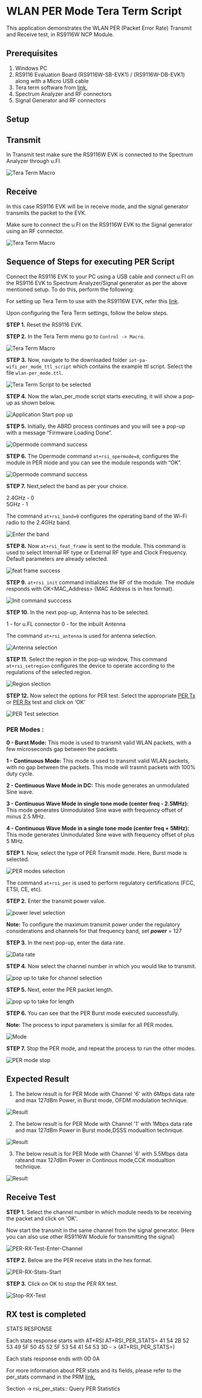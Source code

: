 # WLAN PER Mode Tera Term Script
This application demonstrates the WLAN PER (Packet Error Rate) Transmit and Receive test, in RS9116W NCP Module. 

## Prerequisites

1. Windows PC
2. RS9116 Evaluation Board (RS9116W-SB-EVK1) / (RS9116W-DB-EVK1) along with a Micro USB cable
3. Tera term software from [link.](https://tera-term.en.softonic.com/download)
4. Spectrum Analyzer and RF connectors 
5. Signal Generator and RF connectors

## Setup 

## Transmit 
In Transmit test make sure the RS9116W EVK is connected to the Spectrum Analyzer through u.Fl.

![Tera Term Macro](./resources/Transmit-Test-Setup.PNG)

##  Receive 
In this case RS9116 EVK will be in receive mode, and the signal generator transmits the packet to the EVK.

Make sure to connect the u.Fl on the RS9116W EVK to the Signal generator using an RF connector.

 ![Tera Term Macro](./resources/Receive-Test-Setup.PNG)

## Sequence of Steps for executing PER Script 
Connect the RS9116 EVK to your PC using a USB cable and connect u.Fl on the RS9116 EVK to Spectrum Analyzer/Signal generator as per the above mentioned setup.
To do this, perform the following:

For setting up Tera Term to use with the RS9116W EVK, refer this [link](https://docs.silabs.com/rs9116-wiseconnect/latest/wifibt-wc-getting-started-with-pc/tera-term-setup).

Upon configuring the Tera Term settings, follow the below steps.

**STEP 1.** Reset the RS9116 EVK.

**STEP 2.** In the Tera Term menu go to `Control -> Macro`.

![Tera Term Macro](./resources/tera-term-macro.png)

**STEP 3.** Now, navigate to the downloaded folder `iot-pa-wifi_per_mode_ttl_script` which contains the example ttl script. Select the file `wlan-per_mode.ttl`.

![Tera Term Script to be selected](./resources/tera-term-scripts-wlan_per_mode.PNG)

**STEP 4.** Now the wlan_per_mode script starts executing, it will show a pop-up as shown below.

![Application Start pop up](./resources/starting-message-popup.PNG)

**STEP 5.** Initially, the ABRD process continues and you will see a pop-up with a message “Firmware Loading Done“.

![Opermode command success](./resources/firmware-update-done.PNG)

**STEP 6.** The Opermode command `at+rsi_opermode=8`, configures the module in PER mode and you can see the module responds with “OK”.

![Opermode command success](./resources/opermode-successful.PNG)

**STEP 7.** Next,select the band as per your choice.

2.4GHz - 0  
5GHz   - 1

The command `at+rsi_band=0` configures the operating band of the Wi-Fi radio to the 2.4GHz band. 

![Enter the band](./resources/band.png)

**STEP 8.** Now `at+rsi_feat_frame` is sent to the module. This command is used to select Internal RF type or External RF type and Clock Frequency. Default parameters are already selected.

![feat frame success](./resources/feat-frame.png)

**STEP 9.** `at+rsi_init` command initializes the RF of the module. The module responds with OK<MAC_Address> (MAC Address is in hex format).

![Init command succcess](./resources/Init-successful.PNG)

**STEP 10.** In the next pop-up, Antenna has to be selected.

1 - for u.FL connector
0 - for the inbuilt Antenna

 The command `at+rsi_antenna` is used for antenna selection.

![Antenna selection](./resources/Antenna-selection.PNG)

**STEP 11.** Select the region in the pop-up window, This command `at+rsi_setregion` configures the device to operate according to the regulations of the selected region.

![Region slection](./resources/region.PNG)

**STEP 12.** Now select the options for PER test.
Select the appropriate [PER Tx](#per-modes) or [PER Rx](#receive-test) test and click on 'OK'

![PER Test selection](./resources/PER-Test-selection.PNG)


### PER Modes : 
**0 - Burst Mode:** This mode is used to transmit valid WLAN packets, with a few microseconds gap between the packets.

**1 - Continuous Mode:**  This mode is used to transmit valid WLAN packets, with no gap between the packets. This mode will trasmit packets with 100% duty cycle.  

**2 - Continuous Wave Mode in DC:** This mode generates an unmodulated Sine wave.

**3 - Continuous Wave Mode in single tone mode (center freq - 2.5MHz):** This mode generates Unmodulated Sine wave with frequency offset of minus 2.5 MHz.

**4 - Continuous Wave Mode in a single tone mode (center freq + 5MHz):** This mode generates Unmodulated Sine wave with frequency offset of plus 5 MHz.

**STEP 1.** Now, select the type of PER Transmit mode. Here, Burst mode is selected.

![PER modes selection](./resources/PER-mode-selection.PNG)

The command `at+rsi_per` is used to perform regulatory certifications (FCC, ETSI, CE, etc).

**STEP 2.** Enter the transmit power value.

![power level selection](./resources/powerlevel.PNG)

**Note:** To configure the maximum transmit power under the regulatory considerations and channels for that frequency band, set ***power*** = 127

**STEP 3.** In the next pop-up, enter the data rate.

![Data rate](./resources/Data-Rate.PNG)

**STEP 4.** Now select the channel number in which you would like to transmit.

![pop up to take for channel selection](./resources/Enter-channel.PNG)

**STEP 5.** Next, enter the PER packet length.

![pop up to take for length](./resources/Enter-length.PNG)

**STEP 6.** You can see that the PER Burst mode executed successfully.

**Note:** The process to input parameters is similar for all PER modes.

![Mode](./resources/Mode-Executed-Successfully.PNG)

**STEP 7.** Stop the PER mode, and repeat the process to run the other modes.

![PER mode stop ](./resources/PER-Mode-stopped.PNG)

## Expected Result
1. The below result is for PER Mode with Channel '6' with 6Mbps data rate and max 127dBm Power, in Burst mode, OFDM modulation technique.

![Result](./resources/Burst-mode-OFDM.PNG)

2. The below result is for PER Mode with Channel '1' with 1Mbps data rate and max 127dBm Power in Burst mode,DSSS modualtion technique. 

![Result](./resources/Burst-mode-DSSS.PNG)

3. The below result is for PER Mode with Channel '6' with 5.5Mbps data rateand max 127dBm Power in Continous mode,CCK modualtion technique. 

![Result](./resources/Continous-mode-CCK.PNG)

 ## Receive Test 

**STEP 1.** Select the channel number in which module needs to be receiving the packet and click on 'OK'.

Now start the transmit in the same channel from the signal generator.
(Here you can also use other RS9116W Module for transmitting the signal)

![PER-RX-Test-Enter-Channel](./resources/PER-RX-Test-Enter-Channel.PNG)

**STEP 2.** Below are the PER receive stats in the hex format.

![PER-RX-Stats-Start](./resources/PER-RX-Stats-Start.PNG)

**STEP 3.**  Click on OK to stop the PER RX test.

![Stop-RX-Test](./resources/Stop-RX-Test.PNG)

##  RX test is completed  

STATS RESPONSE 

Each stats response starts with AT+RSI AT+RSI_PER_STATS= 
41 54 2B 52 53 49 5F 50 45 52 5F 53 54 41 54 53 3D - > (AT+RSI_PER_STATS=)

Each stats response ends with 0D 0A 

For more information about PER stats and its fields, please refer to the per_stats command in the PRM [link.](https://docs.silabs.com/rs9116/wiseconnect/rs9116w-wifi-at-command-prm/latest/wlan-commands) 
 
 Section -> rsi_per_stats:: Query PER Statistics



